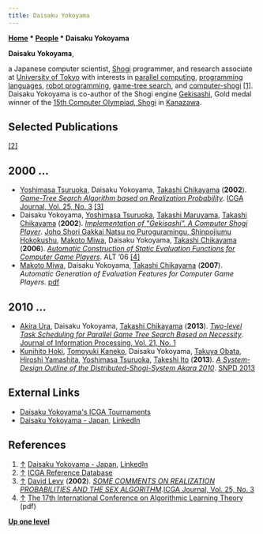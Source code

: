 ```yaml
---
title: Daisaku Yokoyama
---
```

**[Home](Home "Home") * [People](People "People") * Daisaku Yokoyama**

**Daisaku Yokoyama**,

a Japanese computer scientist, [Shogi](Shogi "Shogi") programmer, and research associate at [University of Tokyo](https://en.wikipedia.org/wiki/University_of_Tokyo) with interests in [parallel computing](https://en.wikipedia.org/wiki/Parallel_computing), [programming languages](Languages "Languages"), [robot programming](https://en.wikipedia.org/wiki/Robot_software), [game-tree search](Search "Search"), and [computer-shogi](Shogi "Shogi") <a id="cite-note-1" href="#cite-ref-1">[1]</a>. Daisaku Yokoyama is co-author of the Shogi engine [Gekisashi](index.php?title=Gekisashi&action=edit&redlink=1 "Gekisashi (page does not exist)"), Gold medal winner of the [15th Computer Olympiad, Shogi](15th_Computer_Olympiad#Shogi "15th Computer Olympiad") in [Kanazawa](https://en.wikipedia.org/wiki/Kanazawa,_Ishikawa).

## Selected Publications

<a id="cite-note-2" href="#cite-ref-2">[2]</a>

## 2000 ...

- [Yoshimasa Tsuruoka](Yoshimasa_Tsuruoka "Yoshimasa Tsuruoka"), Daisaku Yokoyama, [Takashi Chikayama](Takashi_Chikayama "Takashi Chikayama") (**2002**). *[Game-Tree Search Algorithm based on Realization Probability](http://citeseerx.ist.psu.edu/viewdoc/summary?doi=10.1.1.2.9258)*. [ICGA Journal, Vol. 25, No. 3](ICGA_Journal#25_3 "ICGA Journal") <a id="cite-note-3" href="#cite-ref-3">[3]</a>
- Daisaku Yokoyama, [Yoshimasa Tsuruoka](Yoshimasa_Tsuruoka "Yoshimasa Tsuruoka"), [Takashi Maruyama](Takashi_Maruyama "Takashi Maruyama"), [Takashi Chikayama](Takashi_Chikayama "Takashi Chikayama") (**2002**). *[Implementation of "Gekisashi". A Computer Shogi Player](http://sciencelinks.jp/j-east/article/200218/000020021802A0583583.php)*. [Joho Shori Gakkai Natsu no Puroguramingu, Shinpojiumu Hokokushu](http://sciencelinks.jp/j-east/journal/J/L0461A/2006.php), [Makoto Miwa](Makoto_Miwa "Makoto Miwa"), Daisaku Yokoyama, [Takashi Chikayama](Takashi_Chikayama "Takashi Chikayama") (**2006**). *[Automatic Construction of Static Evaluation Functions for Computer Game Players](http://www.springerlink.com/content/6180u7h3t312468u/)*. ALT ’06 <a id="cite-note-4" href="#cite-ref-4">[4]</a>
- [Makoto Miwa](Makoto_Miwa "Makoto Miwa"), Daisaku Yokoyama, [Takashi Chikayama](Takashi_Chikayama "Takashi Chikayama") (**2007**). *Automatic Generation of Evaluation Features for Computer Game Players*. [pdf](http://cswww.essex.ac.uk/cig/2007/papers/2037.pdf)

## 2010 ...

- [Akira Ura](Akira_Ura "Akira Ura"), Daisaku Yokoyama, [Takashi Chikayama](Takashi_Chikayama "Takashi Chikayama") (**2013**). *[Two-level Task Scheduling for Parallel Game Tree Search Based on Necessity](https://www.jstage.jst.go.jp/article/ipsjjip/21/1/21_17/_article)*. [Journal of Information Processing, Vol. 21, No. 1](http://www.informatik.uni-trier.de/~ley/db/journals/jip/jip21.html#UraYC13)
- [Kunihito Hoki](Kunihito_Hoki "Kunihito Hoki"), [Tomoyuki Kaneko](Tomoyuki_Kaneko "Tomoyuki Kaneko"), Daisaku Yokoyama, [Takuya Obata](Takuya_Obata "Takuya Obata"), [Hiroshi Yamashita](Hiroshi_Yamashita "Hiroshi Yamashita"), [Yoshimasa Tsuruoka](Yoshimasa_Tsuruoka "Yoshimasa Tsuruoka"), [Takeshi Ito](Takeshi_Ito "Takeshi Ito") (**2013**). *[A System-Design Outline of the Distributed-Shogi-System Akara 2010](https://ieeexplore.ieee.org/document/6598505/)*. [SNPD 2013](https://dblp.uni-trier.de/db/conf/snpd/snpd2013.html)

## External Links

- [Daisaku Yokoyama's ICGA Tournaments](https://www.game-ai-forum.org/icga-tournaments/person.php?id=717)
- [Daisaku Yokoyama - Japan](http://jp.linkedin.com/pub/daisaku-yokoyama/8/886/525), [LinkedIn](https://en.wikipedia.org/wiki/LinkedIn)

## References

1. <a id="cite-ref-1" href="#cite-note-1">↑</a> [Daisaku Yokoyama - Japan](http://jp.linkedin.com/pub/daisaku-yokoyama/8/886/525), [LinkedIn](https://en.wikipedia.org/wiki/LinkedIn)
1. <a id="cite-ref-2" href="#cite-note-2">↑</a> [ICGA Reference Database](ICGA_Journal#RefDB "ICGA Journal")
1. <a id="cite-ref-3" href="#cite-note-3">↑</a> [David Levy](David_Levy "David Levy") (**2002**). *[SOME COMMENTS ON REALIZATION PROBABILITIES AND THE SEX ALGORITHM](http://ilk.uvt.nl/icga/journal/contents/content25-3.htm#SOME%20COMMENTS%20ON%20REALIZATION%20PROBABILITIES)*.[ICGA Journal, Vol. 25, No. 3](ICGA_Journal#25_3 "ICGA Journal")
1. <a id="cite-ref-4" href="#cite-note-4">↑</a> [The 17th International Conference on Algorithmic Learning Theory](http://www-alg.ist.hokudai.ac.jp/~thomas/ALT06/progfin.pdf) (pdf)

**[Up one level](People "People")**


